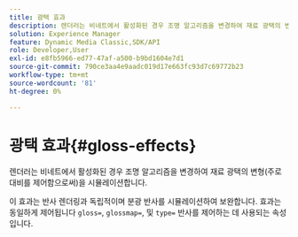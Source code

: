 ```yaml
---
title: 광택 효과
description: 렌더러는 비네트에서 활성화된 경우 조명 알고리즘을 변경하여 재료 광택의 변형(주로 대비를 제어함으로써)을 시뮬레이션합니다.
solution: Experience Manager
feature: Dynamic Media Classic,SDK/API
role: Developer,User
exl-id: e8fb5966-ed77-47af-a500-b9bd1604e7d1
source-git-commit: 790ce3aa4e9aadc019d17e663fc93d7c69772b23
workflow-type: tm+mt
source-wordcount: '81'
ht-degree: 0%

---
```


# 광택 효과{#gloss-effects}

렌더러는 비네트에서 활성화된 경우 조명 알고리즘을 변경하여 재료 광택의 변형(주로 대비를 제어함으로써)을 시뮬레이션합니다.

이 효과는 반사 렌더링과 독립적이며 분광 반사를 시뮬레이션하여 보완합니다. 효과는 동일하게 제어됩니다 `gloss=`, `glossmap=`, 및 `type=` 반사를 제어하는 데 사용되는 속성입니다.
